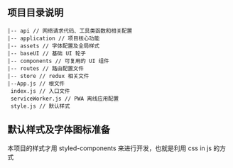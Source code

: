 ## 项目目录说明

```
|-- api // 网络请求代码、工具类函数和相关配置
|-- application // 项目核心功能
|-- assets // 字体配置及全局样式
|-- baseUI // 基础 UI 轮子
|-- components // 可复用的 UI 组件
|-- routes // 路由配置文件
|-- store // redux 相关文件
|--App.js // 根文件
 index.js // 入口文件
 serviceWorker.js // PWA 离线应用配置
 style.js // 默认样式
```

## 默认样式及字体图标准备

本项目的样式才用 styled-components 来进行开发，也就是利用 css in js 的方式
